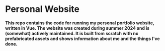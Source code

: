 # Personal Website

**This repo contains the code for running my personal portfolio website, written in Vue. The website was created during summer 2024 and is (somewhat) actively maintained. It is built from scratch with no prefabricated assets and shows information about me and the things I've done.**
